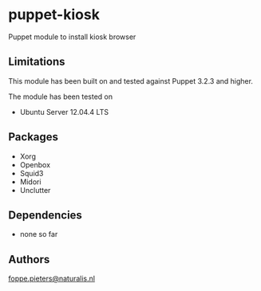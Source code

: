 puppet-kiosk
===================
Puppet module to install kiosk browser

Limitations
-------------
This module has been built on and tested against Puppet 3.2.3 and higher.

The module has been tested on
- Ubuntu Server 12.04.4 LTS

Packages
-------------
- Xorg
- Openbox
- Squid3
- Midori
- Unclutter

Dependencies
-------------
- none so far

Authors
-------------
<foppe.pieters@naturalis.nl>